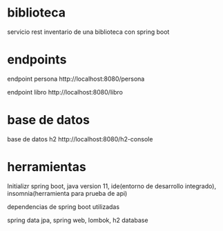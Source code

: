 # biblioteca

servicio rest inventario de una biblioteca con spring boot

# endpoints

endpoint persona
http://localhost:8080/persona

endpoint libro
http://localhost:8080/libro

# base de datos

base de datos h2
http://localhost:8080/h2-console

# herramientas

Initializr spring boot,
java version 11,
ide(entorno de desarrollo integrado),
insomnia(herramienta para prueba de api)


dependencias de spring boot utilizadas

spring data jpa,
spring web,
lombok,
h2 database
